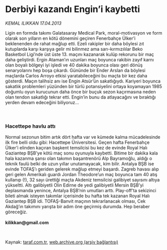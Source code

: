 # Derbiyi kazandı Engin’i kaybetti

*KEMAL ILIKKAN 17.04.2013*

<div class="yazi"><p>Ligin en formda takımı Galatasaray Medical Park, moral-motivasyon ve form olarak son yılların en kötü dönemini geçiren Fenerbahçe Ülker’i beklenenden de rahat mağlup etti. Ezeli rakipler bir daha böylesi zıt kutuplarda karşı karşıya gelir mi bilinmez ama sarı-kırmızılılar Beko Basketbol Ligi’nde üst üste 13. maçını kazanarak kulüp rekorunu bir maç daha geliştirdi. Ergin Ataman’ın uzunları maç boyunca rakibin zayıf karnı olan boyalı bölgeyi iyi işledi ve 40 dakika boyunca olası geri dönüş senaryolarını hep boşa çıkardı. Gününde bir Ender Arslan da böylesi maçlarda Carlos Arroyo etkisi yaratabileceğini bu maçta bir kez daha gösterdi. Maçın talihsiz anı ise Engin Atsür’ün sakatlığıydı. Kariyeri boyunca sakatlık problemleri yüzünden bir türlü potansiyelini ortaya koyamayan 1985 doğumlu oyun kurucunun daha önce bir buçuk sezon kaçırmasına neden olan tendon sakatlığı tekrar etti. Engin’in bunu da atlayacağını ve bıraktığı yerden devam edeceğini biliyoruz...<br/><br/><br/></p>
<h3>Hacettepe havlu attı</h3>
<p>Normal sezonun bitim artık dört hafta var ve kümede kalma mücadelesinde ilk fire belli oldu gibi: Hacettepe Üniversitesi. Geçen hafta Fenerbahçe Ülker’i elinden kaçıran başkent temsilcisi bu kez de evinde Royal Halı Gaziantep BŞB’ye kötü maç sonu oyunuyla kaybetti. Bitime bir dakika kala hala kazanma şansı olan takımın başantrenörü Alp Bayramoğlu, aldığı o teknik faulü belki de uzun yıllar unutamayacak, kim bilir. Antalya BŞB ise evinde TOFAŞ’ı geriden gelerek mağlup etmeyi başardı. Zagreb havası alıp geri gelen Amerikalı guardı Jordan Theodore’un maç boyunca tam 40 atış kullanıp (!), 32 sayı ürettiği maçta Akdeniz temsilcisi galibiyet sayısını altıya yükseltti. Altı galibiyetli Olin Edirne de yedi galibiyetli Mersin BŞB’yi deplasmanda yenince, Antalya BŞB’nin umutları arttı. Play-off’ta sekizinci bileti almak isteyen takımlar içerisinde bu hafta tek kazanan Royal Halı Gaziantep BŞB idi. TOFAŞ-Banvit maçının tekrarlanacak olması, Cek Akdağ’ın takımını yarışta bir adım öne geçirmiş durumda. Hep beraber göreceğiz.<br/><br/><strong>kilikkan@gmail.com </strong></p><br/>
</div>

Kaynak: [taraf.com.tr](http://www.taraf.com.tr/kemal-ilikkan/makale-derbiyi-kazandi-engin-i-kaybetti.htm), [web.archive.org (arşiv bağlantısı)](http://web.archive.org/web/20131107140639/http://www.taraf.com.tr/kemal-ilikkan/makale-derbiyi-kazandi-engin-i-kaybetti.htm)
